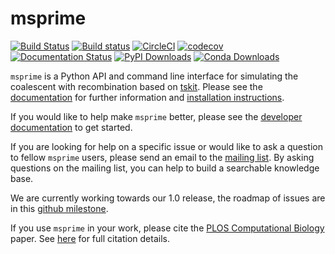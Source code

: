# msprime

[![Build Status](https://travis-ci.org/tskit-dev/msprime.svg?branch=main)](https://travis-ci.org/tskit-dev/msprime) [![Build status](https://ci.appveyor.com/api/projects/status/3d4rhxw6wxgm9snj/branch/main?svg=true)](https://ci.appveyor.com/project/tskit-dev/msprime/branch/main) [![CircleCI](https://circleci.com/gh/tskit-dev/msprime.svg?style=svg)](https://circleci.com/gh/tskit-dev/msprime) [![codecov](https://codecov.io/gh/tskit-dev/msprime/branch/main/graph/badge.svg)](https://codecov.io/gh/tskit-dev/msprime) [![Documentation Status](https://readthedocs.org/projects/msprime/badge/?version=stable)](https://msprime.readthedocs.io/en/stable/?badge=stable) [![PyPI Downloads](https://pepy.tech/badge/msprime)](https://pepy.tech/project/msprime) [![Conda Downloads](https://anaconda.org/conda-forge/msprime/badges/downloads.svg)](https://anaconda.org/conda-forge/msprime)

``msprime`` is a Python API and command line interface for simulating the 
coalescent with recombination based on [tskit](https://tskit.readthedocs.org/en/latest/).
Please see the [documentation](https://msprime.readthedocs.org/en/latest/)
for further information and 
[installation instructions](https://msprime.readthedocs.org/en/latest/installation.html).

If you would like to help make ``msprime`` better, please see the 
[developer documentation](https://msprime.readthedocs.org/en/latest/development.html)
to get started.

If you are looking for help on a specific issue or would like to ask a
question to fellow ``msprime`` users, please send an email to the
[mailing list](https://groups.google.com/group/msprime-users). By asking
questions on the mailing list, you can help to build a searchable knowledge
base.

We are currently working towards our 1.0 release, the roadmap of issues 
are in this [github milestone](https://github.com/tskit-dev/msprime/milestone/9).

If you use ``msprime`` in your work, please cite the [PLOS Computational
Biology](http://dx.doi.org/10.1371/journal.pcbi.1004842) paper.
See [here](https://msprime.readthedocs.org/en/latest/CITATION.html) for
full citation details.


